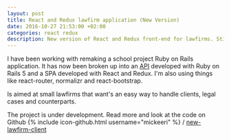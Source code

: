 ```yaml
---
layout: post
title: React and Redux lawfirm application (New Version)
date: 2016-10-27 21:53:00 +02:00
categories: react redux
description: New version of React and Redux front-end for lawfirms. Still under development.
---
```

I have been working with remaking a school project Ruby on Rails application. It
has now been broken up into an [API](https://github.com/mickeeri/lawfirm-api) developed with Ruby on Rails 5 and a SPA developed
with React and Redux. I'm also using things like react-router, normalizr and react-bootstrap.

Is aimed at small lawfirms that want's an easy way to handle clients, legal cases and counterparts.

The project is under development. Read more and look at the code on Github
{% include icon-github.html username="mickeeri" %} /
[new-lawfirm-client](https://github.com/mickeeri/new-lawfirm-client)
